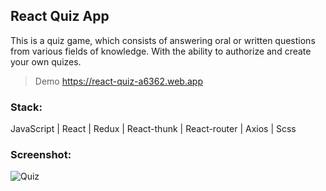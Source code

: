## React Quiz App


This is a quiz game, which consists of answering oral or written questions from various fields of knowledge.
With the ability to authorize and create your own quizes.

> Demo https://react-quiz-a6362.web.app

### Stack:

JavaScript | React | Redux | React-thunk | 
React-router | Axios | Scss

### Screenshot:

![Quiz](https://sun9-15.userapi.com/2hafjxz2MPS8zd1o01QDzsm5EOPi-GBT1OfYfQ/DbxhigyHsig.jpg)
